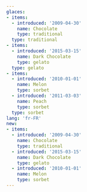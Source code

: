 ```yaml
---
glaces:
- items:
  - introduced: '2009-04-30'
    name: Chocolate
    type: traditional
  type: traditional
- items:
  - introduced: '2015-03-15'
    name: Dark Chocolate
    type: gelato
  type: gelato
- items:
  - introduced: '2010-01-01'
    name: Melon
    type: sorbet
  - introduced: '2011-03-03'
    name: Peach
    type: sorbet
  type: sorbet
lang: 'fr-FR'
new:
- items:
  - introduced: '2009-04-30'
    name: Chocolate
    type: traditional
  - introduced: '2015-03-15'
    name: Dark Chocolate
    type: gelato
  - introduced: '2010-01-01'
    name: Melon
    type: sorbet
---
```


